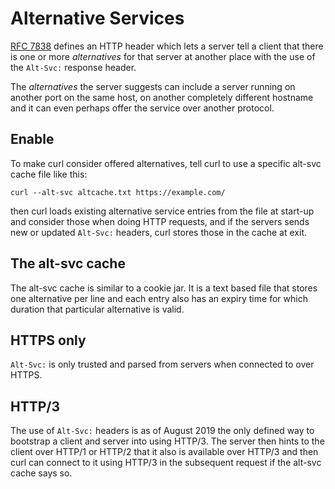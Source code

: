 # Alternative Services

[RFC 7838](https://www.rfc-editor.org/rfc/rfc7838.txt) defines an HTTP header
which lets a server tell a client that there is one or more *alternatives* for
that server at another place with the use of the `Alt-Svc:` response header.

The *alternatives* the server suggests can include a server running on another
port on the same host, on another completely different hostname and it can
even perhaps offer the service over another protocol.

## Enable

To make curl consider offered alternatives, tell curl to use a specific
alt-svc cache file like this:

    curl --alt-svc altcache.txt https://example.com/

then curl loads existing alternative service entries from the file at start-up
and consider those when doing HTTP requests, and if the servers sends new or
updated `Alt-Svc:` headers, curl stores those in the cache at exit.

## The alt-svc cache

The alt-svc cache is similar to a cookie jar. It is a text based file that
stores one alternative per line and each entry also has an expiry time for
which duration that particular alternative is valid.

## HTTPS only

`Alt-Svc:` is only trusted and parsed from servers when connected to over
HTTPS.

## HTTP/3

The use of `Alt-Svc:` headers is as of August 2019 the only defined way to
bootstrap a client and server into using HTTP/3. The server then hints to the
client over HTTP/1 or HTTP/2 that it also is available over HTTP/3 and then
curl can connect to it using HTTP/3 in the subsequent request if the alt-svc
cache says so.
